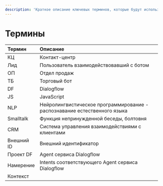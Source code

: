```yaml
---
description: 'Краткое описание ключевых терминов, которые будут использоваться в дальнейшем'
---
```


# Термины

| Термин | Описание |
| :--- | :--- |
| КЦ | Контакт-центр |
| Лид | Пользователь взаимодействовавший с ботом |
| ОП | Отдел продаж |
| ТБ | Торговый бот |
| DF | Dialogflow |
| JS | JavaScript |
| NLP | Нейролингвистическое программирование - распознавание естественного языка |
| Smalltalk | Функция непринужденной беседы, болтовня |
| CRM | Система управления взаимодействиями с клиентами |
| Внешний ID | Внешний идентификатор |
| Проект DF | Agent сервиса Dialogflow |
| Намерение  | Intents соответствующего Agent сервиса Dialogflow |
| Контекст |  |

